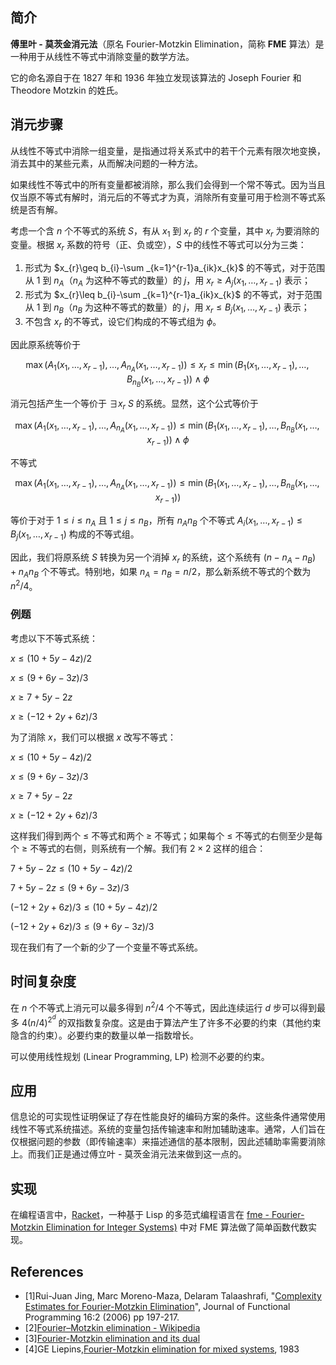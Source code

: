 ## 简介

**傅里叶 - 莫茨金消元法**（原名 Fourier-Motzkin Elimination，简称 **FME** 算法）是一种用于从线性不等式中消除变量的数学方法。

它的命名源自于在 1827 年和 1936 年独立发现该算法的 Joseph Fourier 和 Theodore Motzkin 的姓氏。

## 消元步骤

从线性不等式中消除一组变量，是指通过将关系式中的若干个元素有限次地变换，消去其中的某些元素，从而解决问题的一种方法。

如果线性不等式中的所有变量都被消除，那么我们会得到一个常不等式。因为当且仅当原不等式有解时，消元后的不等式才为真，消除所有变量可用于检测不等式系统是否有解。

考虑一个含 $n$ 个不等式的系统 $S$，有从 $x_{1}$ 到 $x_{r}$ 的 $r$ 个变量，其中 $x_{r}$ 为要消除的变量。根据 $x_r$ 系数的符号（正、负或空），$S$ 中的线性不等式可以分为三类：

1. 形式为 $x_{r}\geq b_{i}-\sum _{k=1}^{r-1}a_{ik}x_{k}$ 的不等式，对于范围从 $1$ 到 $n_{A}$（$n_{A}$ 为这种不等式的数量）的 $j$，用 $x_{r}\geq A_{j}(x_{1},\dots ,x_{r-1})$ 表示；
2. 形式为 $x_{r}\leq b_{i}-\sum _{k=1}^{r-1}a_{ik}x_{k}$ 的不等式，对于范围从 $1$ 到 $n_{B}$（$n_{B}$ 为这种不等式的数量）的 $j$，用 $x_{r}\leq B_{j}(x_{1},\dots ,x_{r-1})$ 表示；
3. 不包含 $x_{r}$ 的不等式，设它们构成的不等式组为 $\phi$。

因此原系统等价于

$$
\max(A_{1}(x_{1},\dots ,x_{r-1}),\dots ,A_{n_{A}}(x_{1},\dots ,x_{r-1}))\leq x_{r}\leq \min(B_{1}(x_{1},\dots ,x_{r-1}),\dots ,B_{n_{B}}(x_{1},\dots ,x_{r-1}))\wedge \phi
$$

消元包括产生一个等价于 $\exists x_{r}~S$ 的系统。显然，这个公式等价于

$$
\max(A_{1}(x_{1},\dots ,x_{r-1}),\dots ,A_{n_{A}}(x_{1},\dots ,x_{r-1}))\leq \min(B_{1}(x_{1},\dots ,x_{r-1}),\dots ,B_{n_{B}}(x_{1},\dots ,x_{r-1}))\wedge \phi
$$

不等式

$$
\max(A_{1}(x_{1},\dots ,x_{r-1}),\dots ,A_{n_{A}}(x_{1},\dots ,x_{r-1}))\leq \min(B_{1}(x_{1},\dots ,x_{r-1}),\dots ,B_{n_{B}}(x_{1},\dots ,x_{r-1}))
$$

等价于对于 $1 \leq i \leq n_{A}$ 且 $1\leq j\leq n_{B}$，所有 $n_{A}n_{B}$ 个不等式 $A_{i}(x_{1},\dots ,x_{r-1})\leq B_{j}(x_{1},\dots ,x_{r-1})$ 构成的不等式组。

因此，我们将原系统 $S$ 转换为另一个消掉 $x_{r}$ 的系统，这个系统有 $(n-n_{A}-n_{B})+n_{A}n_{B}$ 个不等式。特别地，如果 $n_{A}=n_{B}=n/2$，那么新系统不等式的个数为 $n^{2}/4$。

### 例题

考虑以下不等式系统：

$x \leq (10 + 5y - 4z)/2$

$x \leq (9 + 6y - 3z)/3$

$x \geq 7 + 5y - 2z$

$x \geq (-12 + 2y + 6z)/3$

为了消除 $x$，我们可以根据 $x$ 改写不等式：

$x \leq (10 + 5y - 4z)/2$

$x \leq (9 + 6y - 3z)/3$

$x \geq 7 + 5y - 2z$

$x \geq (-12 + 2y + 6z)/3$

这样我们得到两个 $\leq$ 不等式和两个 $\geq$ 不等式；如果每个 $\leq$ 不等式的右侧至少是每个 $\geq$ 不等式的右侧，则系统有一个解。我们有 $2\times2$ 这样的组合：

$7 + 5y - 2z \leq  (10 + 5y - 4z)/2$

$7 + 5y - 2z \leq  (9 + 6y - 3z)/3$

$(-12 + 2y + 6z)/3 \leq (10 + 5y - 4z)/2$

$(-12 + 2y + 6z)/3 \leq (9 + 6y - 3z)/3$

现在我们有了一个新的少了一个变量不等式系统。

## 时间复杂度

在 $n$ 个不等式上消元可以最多得到 $n^{2}/4$ 个不等式，因此连续运行 $d$ 步可以得到最多 $4(n/4)^{2^{d}}$ 的双指数复杂度。这是由于算法产生了许多不必要的约束（其他约束隐含的约束）。必要约束的数量以单一指数增长。

可以使用线性规划 (Linear Programming, LP) 检测不必要的约束。

## 应用

信息论的可实现性证明保证了存在性能良好的编码方案的条件。这些条件通常使用线性不等式系统描述。系统的变量包括传输速率和附加辅助速率。通常，人们旨在仅根据问题的参数（即传输速率）来描述通信的基本限制，因此述辅助率需要消除上。而我们正是通过傅立叶 - 莫茨金消元法来做到这一点的。

## 实现

在编程语言中，[Racket](https://racket-lang.org/)，一种基于 Lisp 的多范式编程语言在 [fme - Fourier-Motzkin Elimination for Integer Systems)](https://docs.racket-lang.org/fme/index.html) 中对 FME 算法做了简单函数代数实现。

## References

- [1]Rui-Juan Jing, Marc Moreno-Maza, Delaram Talaashrafi, "[Complexity Estimates for Fourier-Motzkin Elimination](https://arxiv.org/abs/1811.01510)", Journal of Functional Programming 16:2 (2006) pp 197-217.
- [2][Fourier–Motzkin elimination - Wikipedia](<https://en.wikipedia.org/wiki/Fourier%E2%80%93Motzkin_elimination>)
- [3][Fourier-Motzkin elimination and its dual](<https://www.sciencedirect.com/science/article/pii/0097316573900046>)
- [4]GE Liepins,[Fourier-Motzkin elimination for mixed systems](https://www.osti.gov/servlets/purl/5860090), 1983
